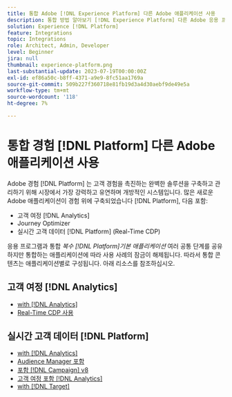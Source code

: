 ```yaml
---
title: 통합 Adobe [!DNL Experience Platform] 다른 Adobe 애플리케이션 사용
description: 통합 방법 알아보기 [!DNL Experience Platform] 다른 Adobe 응용 프로그램과 함께 사용할 수 있습니다.
solution: Experience [!DNL Platform]
feature: Integrations
topic: Integrations
role: Architect, Admin, Developer
level: Beginner
jira: null
thumbnail: experience-platform.png
last-substantial-update: 2023-07-19T00:00:00Z
exl-id: ef86a50c-b8ff-4371-a9e9-8fc51aa1769a
source-git-commit: 509b227f360718e81fb19d3a4d30aebf9de49e5a
workflow-type: tm+mt
source-wordcount: '118'
ht-degree: 7%

---
```


# 통합 경험 [!DNL Platform] 다른 Adobe 애플리케이션 사용

Adobe 경험 [!DNL Platform] 는 고객 경험을 촉진하는 완벽한 솔루션을 구축하고 관리하기 위해 시장에서 가장 강력하고 유연하며 개방적인 시스템입니다. 많은 새로운 Adobe 애플리케이션이 경험 위에 구축되었습니다 [!DNL Platform], 다음 포함:

* 고객 여정 [!DNL Analytics]
* Journey Optimizer
* 실시간 고객 데이터 [!DNL Platform] (Real-Time CDP)

응용 프로그램과 통합 _복수 [!DNL Platform]기본 애플리케이션_ 여러 공통 단계를 공유하지만 통합하는 애플리케이션에 따라 사용 사례의 잠금이 해제됩니다. 따라서 통합 콘텐츠는 애플리케이션별로 구성됩니다. 아래 리소스를 참조하십시오.


## 고객 여정 [!DNL Analytics]

* [with [!DNL Analytics]](../cja/customer-journey-analytics-analytics.md)
* [Real-Time CDP 사용](../cja/cja-rtcdp.md)

## 실시간 고객 데이터 [!DNL Platform]

* [with [!DNL Analytics]](../rtcdp/rtcdp-analytics.md)
* [Audience Manager 포함](../rtcdp/rtcdp-aam.md)
* [포함 [!DNL Campaign] v8](../rtcdp/rtcdp-campaign.md)
* [고객 여정 포함 [!DNL Analytics]](../rtcdp/rtcdp-cja.md)
* [with [!DNL Target]](../rtcdp/rtcdp-target.md)
